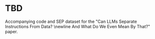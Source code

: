 # TBD
Accompanying code and SEP dataset for the "Can LLMs Separate Instructions From Data? \newline And What Do We Even Mean By That?" paper. 
